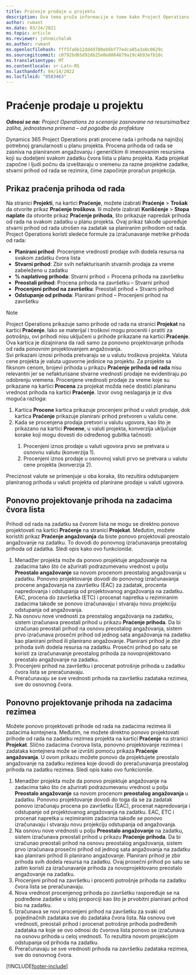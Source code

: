 ```yaml
---
title: Praćenje prodaje u projektu
description: Ova tema pruža informacije o tome kako Project Operations prati napredak u odnosu na prihode od rada na projektu.
author: rumant
ms.date: 03/24/2021
ms.topic: article
ms.reviewer: johnmichalak
ms.author: rumant
ms.openlocfilehash: fff5fa6b12dddd780eb6bf77edca85a3a0c0629c
ms.sourcegitcommit: c0792bd65d92db25e0e8864879a19c4b93efb10c
ms.translationtype: MT
ms.contentlocale: sr-Latn-RS
ms.lasthandoff: 04/14/2022
ms.locfileid: "8583463"
---
```

# <a name="project-sales-tracking"></a>Praćenje prodaje u projektu

_**Odnosi se na:** Project Operations za scenarije zasnovane na resursima/bez zaliha, jednostavna primena – od pogodbe do profakture_

Dynamics 365 Project Operations prati procene rada i prihoda na najnižoj potrebnoj granularnosti u planu projekta. Procena prihoda od rada se zasniva na planiranom angažovanju i generičkim ili imenovanim resursima koji su dodeljeni svakom zadatku čvora lista u planu projekta. Kada projekat započne i ljudi počnu da izveštavaju o vremenu za razne projektne zadatke, stvarni prihod od rada se rezimira, čime započinje proračun projekcija.

## <a name="labor-revenue-tracking-view"></a>Prikaz praćenja prihoda od rada

Na stranici **Projekti**, na kartici **Praćenje**, možete izabrati **Praćenje** > **Trošak** da otvorite prikaz **Praćenje troškova**. Ili možete izabrati **Korišćenje** > **Stopa naplate** da otvorite prikaz **Praćenje prihoda**, što prikazuje napredak prihoda od rada na svakom zadatku u planu projekta. Ovaj prikaz takođe upoređuje stvarni prihod od rada utrošen na zadatak sa planiranim prihodom od rada. Project Operations koristi sledeće formule za izračunavanje metrike prihoda od rada:

- **Planirani prihod**: Procenjene vrednosti prodaje svih dodela resursa na svakom zadatku čvora lista
- **Stvarni prihod**: Zbir svih nefakturisanih stvarnih prodaja za vreme zabeleženo u zadatku
- **% naplativog prihoda**: Stvarni prihod ÷ Procena prihoda na završetku
- **Preostali prihod**: Procena prihoda na završetku – Stvarni prihod
- **Procenjeni prihod na završetku**: Preostali prihod + Stvarni prihod
- **Odstupanje od prihoda**: Planirani prihod – Procenjeni prihod na završetku


> [!NOTE]
> Project Operations prikazuje samo prihode od rada na stranici **Projekat** na kartici **Praćenje**. Iako se materijal i troškovi mogu proceniti i pratiti za potrošnju, ovi prihodi nisu uključeni u prihode prikazane na kartici **Praćenje**. Ova kartica je dizajnirana da radi samo za ponovno projektovanje prihoda od rada ponovnim projektovanjem angažovanja.  
> Svi prikazani iznosi prihoda pretvaraju se u valutu troškova projekta. Valuta cene projekta je valuta ugovorne jedinice na projektu. Za projekte sa fiksnom cenom, brojevi prihoda u prikazu **Praćenje prihoda od rada** nisu relevantni jer se nefakturisane stvarne vrednosti prodaje ne evidentiraju po odobrenju vremena.
> Procenjene vrednosti prodaje za vreme koje su prikazane na kartici **Procena** za projekat možda neće dostići planiranu vrednost prihoda na kartici **Praćenje**. Izvor ovog neslaganja je iz dva moguća razloga:
><ol>
   ><li> Kartica <b>Procene</b> kartica prikazuje procenjeni prihod u valuti prodaje, dok kartica <b>Praćenje</b> prikazuje planirani prihod pretvoren u valutu cene. </li>
   ><li> Kada se procenjena prodaja pretvori u valutu ugovora, kao što je prikazano na kartici <b>Procene</b>, u valuti projekta, konverzija uključuje korake koji mogu dovesti do određenog gubitka tačnosti: </li>
><ol>
><li> Procenjeni iznos prodaje u valuti ugovora prvo se pretvara u osnovnu valutu (konverzija 1).</li>
><li> Procenjeni iznos prodaje u osnovnoj valuti prvo se pretvara u valutu cene projekta (konverzija 2). </li>
></ol>
></ol>
> Preciznost valute se primenjuje u oba koraka, što rezultira odstupanjem planiranog prihoda u valuti projekta od planirane prodaje u valuti ugovora.
   

## <a name="reprojecting-revenues-on-leaf-node-tasks"></a>Ponovno projektovanje prihoda na zadacima čvora lista

Prihodi od rada na zadatku sa čvorom lista ne mogu se direktno ponovo projektovati na kartici **Praćenje** na stranici **Projekat**. Međutim, možete koristiti prikaz **Praćenje angažovanja** da biste ponovo projektovali preostalo angažovanje na zadatku. To dovodi do ponovnog izračunavanja preostalog prihoda od zadatka. Sledi opis kako ovo funkcioniše.

1. Menadžer projekta može da ponovo projektuje angažovanje na zadacima tako što će ažurirati podrazumevanu vrednost u polju **Preostalo angažovanje** sa novom procenom preostalog angažovanja u zadatku. Ponovno projektovanje dovodi do ponovnog izračunavanja procene angažovanja na završetku (EAC) za zadatak, procenta napredovanja i odstupanja od projektovanog angažovanja na zadatku. EAC, procena do završetka (ETC) i procenat napretka u rezimiranim zadacima takođe se ponovo izračunavaju i stvaraju novu projekciju odstupanja od angažovanja.
2. Na osnovu nove vrednosti za preostalog angažovanja na zadatku, sistem izračunava preostali prihod u prikazu **Praćenje prihoda**. Da bi izračunao preostali prihod na osnovu preostalog angažovanja, sistem prvo izračunava prosečni prihod od jednog sata angažovanja na zadatku kao planirani prihod ili planirano angažovanje. Planirani prihod je zbir prihoda svih dodela resursa na zadatku. Prosečni prihod po satu se koristi za izračunavanje preostalog prihoda za novoprojektovano preostalo angažovanje na zadatku.
3. Procenjeni prihod na završetku i procenat potrošnje prihoda u zadatku čvora lista se preračunavaju.
4. Preračunavaju se sve vrednosti prihoda na završetku zadataka rezimea, sve do osnovnog čvora.

## <a name="reprojecting-revenues-on-summary-tasks"></a>Ponovno projektovanje prihoda na zadacima rezimea

Možete ponovo projektovati prihode od rada na zadacima rezimea ili zadacima kontejnera. Međutim, ne možete direktno ponovo projektovati prihode od rada na zadatku rezimea projekta na kartici **Praćenje** na stranici **Projekat**. Slično zadacima čvorova lista, ponovno projektovanje rezimea i zadataka kontejnera može se izvršiti pomoću prikaza **Praćenje angažovanja**. U ovom prikazu možete ponovo da projektujete preostalo angažovanje na zadatku rezimea koje dovodi do preračunavanja preostalog prihoda na zadatku rezimea. Sledi opis kako ovo funkcioniše.

1. Menadžer projekta može da ponovo projektuje angažovanje na zadacima tako što će ažurirati podrazumevanu vrednost u polju **Preostalo angažovanje** sa novom procenom **preostalog angažovanja** u zadatku. Ponovno projektovanje dovodi do toga da se za zadatak ponovo izračunaju procena po završetku (EAC), procenat napredovanja i odstupanje od projektovanog angažovanja na zadatku. EAC, ETC i procenat napretka u rezimiranim zadacima takođe se ponovo izračunavaju i stvaraju novu projekciju odstupanja od angažovanja.
2. Na osnovu nove vrednosti u polju **Preostalo angažovanje** na zadatku, sistem izračunava preostali prihod u prikazu **Praćenje prihoda**. Da bi izračunao preostali prihod na osnovu preostalog angažovanja, sistem prvo izračunava prosečni prihod od jednog sata angažovanja na zadatku kao planirani prihod ili planirano angažovanje. Planirani prihod je zbir prihoda svih dodela resursa na zadatku. Ovaj prosečni prihod po satu se zatim koristi za izračunavanje prihoda za novoprojektovano preostalo angažovanje na zadatku.
3. Procenjeni prihod na završetku i procenti potrošnje prihoda na zadatku čvora lista se preračunavaju.
4. Nova vrednost procenjenog prihoda po završetku raspoređuje se na podređene zadatke u istoj proporciji kao što je prvobitni planirani prihod bio na zadatku.
5. Izračunava se novi procenjeni prihod na završetku za svaki od pojedinačnih zadataka sve do zadataka čvora lista. Na osnovu ove vrednosti, preostali prihod i procenat potrošnje prihoda podređenih zadataka na koje se ovo odnosi do čvorova lista ponovo se izračunava na osnovu prihoda u celoj vrednosti. To rezultira novom projekcijom odstupanja od prihoda na zadatku. 
6. Preračunavaju se sve vrednosti prihoda na završetku zadataka rezimea, sve do osnovnog čvora.


[!INCLUDE[footer-include](../includes/footer-banner.md)]

